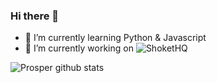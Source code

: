 ### Hi there 👋

- 🌱 I’m currently learning Python & Javascript
- 🔭 I’m currently working on ![ShoketHQ](https://shoket.co/)

![Prosper github stats](https://github-readme-stats.vercel.app/api?username=ProsperChihimba&count_private=true&show_icons=true)

<!--
**ProsperChihimba/ProsperChihimba** is a ✨ _special_ ✨ repository because its `README.md` (this file) appears on your GitHub profile.

Here are some ideas to get you started:

- 🔭 I’m currently working on ...
- 🌱 I’m currently learning ...
- 👯 I’m looking to collaborate on ...
- 🤔 I’m looking for help with ...
- 💬 Ask me about ...
- 📫 How to reach me: ...
- 😄 Pronouns: ...
- ⚡ Fun fact: ...
-->
